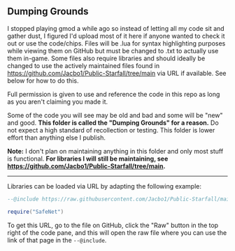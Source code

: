 ## Dumping Grounds
I stopped playing gmod a while ago so instead of letting all my code sit and gather dust, I figured I'd upload most of it here if anyone wanted to check it out or use the code/chips. Files will be .lua for syntax highlighting purposes while viewing them on GitHub but must be changed to .txt to actually use them in-game. Some files also require libraries and should ideally be changed to use the actively maintained files found in https://github.com/Jacbo1/Public-Starfall/tree/main via URL if available. See below for how to do this.

Full permission is given to use and reference the code in this repo as long as you aren't claiming you made it.

Some of the code you will see may be old and bad and some will be "new" and good. **This folder is called the "Dumping Grounds" for a reason.** Do not expect a high standard of recollection or testing. This folder is lower effort than anything else I publish.

**Note:** I don't plan on maintaining anything in this folder and only most stuff is functional. **For libraries I will still be maintaining, see https://github.com/Jacbo1/Public-Starfall/tree/main.**

---
Libraries can be loaded via URL by adapting the following example:
```lua
--@include https://raw.githubusercontent.com/Jacbo1/Public-Starfall/main/SafeNet/safeNet.lua as SafeNet

require("SafeNet")
```
To get this URL, go to the file on GitHub, click the "Raw" button in the top right of the code pane, and this will open the raw file where you can use the link of that page in the `--@include`.